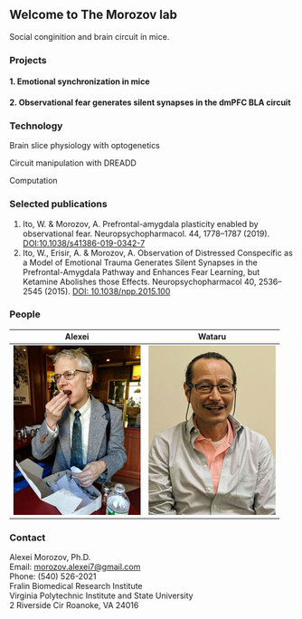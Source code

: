 ## Welcome to The Morozov lab

Social conginition and brain circuit in mice. 

### Projects
#### 1. Emotional synchronization in mice


#### 2. Observational fear generates silent synapses in the dmPFC BLA circuit

### Technology
Brain slice physiology with optogenetics

Circuit manipulation with DREADD

Computation

### Selected publications
1. Ito, W. & Morozov, A. Prefrontal-amygdala plasticity enabled by observational fear. Neuropsychopharmacol. 44, 1778–1787 (2019). [DOI:10.1038/s41386-019-0342-7](https://doi.org/10.1038/s41386-019-0342-7)<BR>
2. Ito, W., Erisir, A. & Morozov, A. Observation of Distressed Conspecific as a Model of Emotional Trauma Generates Silent Synapses in the Prefrontal-Amygdala Pathway and Enhances Fear Learning, but Ketamine Abolishes those Effects. Neuropsychopharmacol 40, 2536–2545 (2015). [DOI: 10.1038/npp.2015.100](https://doi.org/10.1038/npp.2015.100)<BR>

### People

|Alexei|Wataru|
|:---:|:---:|
|![Alexei](alexei.jpg)|  ![Wataru](wataru.jpg)|

### Contact
Alexei Morozov, Ph.D.<BR>
Email: morozov.alexei7@gmail.com<BR>
Phone: (540) 526-2021<BR>
Fralin Biomedical Research Institute<BR>
Virginia Polytechnic Institute and State University<BR>
2 Riverside Cir Roanoke, VA 24016<BR>
